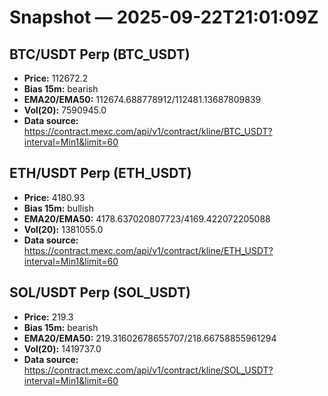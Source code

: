 # Snapshot — 2025-09-22T21:01:09Z

## BTC/USDT Perp (BTC_USDT)
- **Price:** 112672.2
- **Bias 15m:** bearish
- **EMA20/EMA50:** 112674.688778912/112481.13687809839
- **Vol(20):** 7590945.0
- **Data source:** https://contract.mexc.com/api/v1/contract/kline/BTC_USDT?interval=Min1&limit=60

## ETH/USDT Perp (ETH_USDT)
- **Price:** 4180.93
- **Bias 15m:** bullish
- **EMA20/EMA50:** 4178.637020807723/4169.422072205088
- **Vol(20):** 1381055.0
- **Data source:** https://contract.mexc.com/api/v1/contract/kline/ETH_USDT?interval=Min1&limit=60

## SOL/USDT Perp (SOL_USDT)
- **Price:** 219.3
- **Bias 15m:** bearish
- **EMA20/EMA50:** 219.31602678655707/218.66758855961294
- **Vol(20):** 1419737.0
- **Data source:** https://contract.mexc.com/api/v1/contract/kline/SOL_USDT?interval=Min1&limit=60
